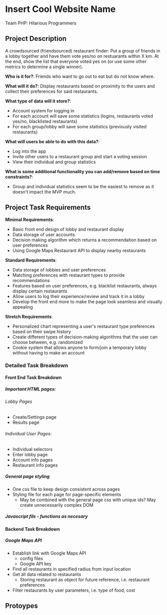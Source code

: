 # Insert Cool Website Name

Team PHP: Hilarious Programmers

## Project Description

A crowdsourced (friendsourced) restaurant finder: Put a group of friends in a lobby together and have them vote yes/no on restuarants within X km. At the end, show the list that everyone voted yes on (or use some other metrics to determine a single winner).  

**Who is it for?**: Friends who want to go out to eat but do not know where.  

**What will it do?**: Display restaurants based on proximity to the users and collect their preferences for said restaurants.  

**What type of data will it store?**:  
* Account system for logging in
* For each account will save some statistics (logins, restaurants voted yes/no, blacklisted restaurants)
* For each group/lobby will save some statistics (previously visited restaurants)  

**What will users be able to do with this data?**:  
* Log into the app
* Invite other users to a restaurant group and start a voting session
* View their individual and group statistics  

**What is some additional functionality you can add/remove based on time constraints?**:  
* Group and individual statistics seem to be the easiest to remove as it doesn't impact the MVP much.  

## Project Task Requirements
**Minimal Requirements**: 
* Basic front end design of lobby and restaurant display 
* Data storage of user accounts
* Decision making algorithm which returns a recommendation based on user preferences
* Using Google Maps Restaurant API to display nearby restaurants

**Standard Requirements**:
* Data storage of lobbies and user preferences
* Matching preferences with restaurant types to provide recommendations
* Features based on user preferences, e.g. blacklist restaurants, always display certain restaurants 
* Allow users to log their experience/review and track it in a lobby
* Develop the front end more to make the page look seamless and visually appealing

**Stretch Requirements**:
* Personalized chart representing a user's restaurant type preferences based on their swipe history 
* Create different types of decision-making algorithms that the user can choose between, e.g. randomized
* Cookie system that allows anyone to form/join a temporary lobby without having to make an account 

### Detailed Task Breakdown
#### Front End Task Breakdown
##### Important HTML pages:
###### Lobby Pages
* Create/Settings page
* Results page
###### Individual User Pages:
* Individual selectors
* Enter lobby page
* Account info pages
* Restaurant info pages

##### General page styling
* One css file to keep design consistent across pages
* Styling file for each page for page-specific elements 
    * May be combined with the general page css with unique ids? May create unnecessarily complex DOM

##### Javascript file - functions as necesary

#### Backend Task Breakdown
##### Google Maps API
* Establish link with Google Maps API 
    * config files
    * Google API key
* Find all restaurants in specified radius from input location
* Get all data related to restaurants
    * Storing restaurant as object for future reference, i.e. restaurant preferences
* Filter restaurants by user parameters, i.e. type of food, cost

## Protoypes
